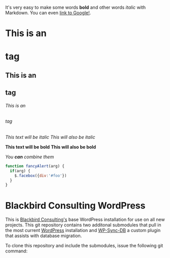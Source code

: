 It's very easy to make some words **bold** and other words *italic* with Markdown. You can even [link to Google!](http://google.com).

# This is an <h1> tag
## This is an <h2> tag
###### This is an <h6> tag

*This text will be italic*
_This will also be italic_

**This text will be bold**
__This will also be bold__

*You **can** combine them*

```javascript
function fancyAlert(arg) {
  if(arg) {
    $.facebox({div:'#foo'})
  }
}
```

# Blackbird Consulting WordPress
This is [Blackbird Consulting's](www.blackbirdconsult.com) base WordPress installation for use on all new projects. This git repository contains two additonal submodules that pull in the most current [WordPress](https://github.com/WordPress/WordPress) installation and [WP-Sync-DB](https://github.com/wp-sync-db/wp-sync-db) a custom plugin that assists with database migration.

To clone this repository and include the submodules, issue the following git command:

```git clone --recursive git@github.com:Herm71/bbwordpress.git yournewprojectdirectory
```